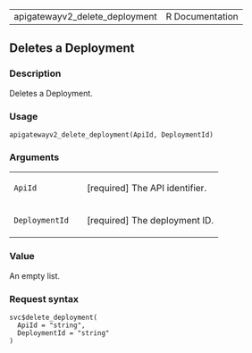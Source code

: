 <table style="width: 100%;">
<tbody>
<tr class="odd">
<td>apigatewayv2_delete_deployment</td>
<td style="text-align: right;">R Documentation</td>
</tr>
</tbody>
</table>

## Deletes a Deployment

### Description

Deletes a Deployment.

### Usage

    apigatewayv2_delete_deployment(ApiId, DeploymentId)

### Arguments

<table>
<colgroup>
<col style="width: 35%" />
<col style="width: 65%" />
</colgroup>
<tbody>
<tr class="odd">
<td><code id="apigatewayv2_delete_deployment_:_ApiId">ApiId</code></td>
<td><p>[required] The API identifier.</p></td>
</tr>
<tr class="even">
<td><code
id="apigatewayv2_delete_deployment_:_DeploymentId">DeploymentId</code></td>
<td><p>[required] The deployment ID.</p></td>
</tr>
</tbody>
</table>

### Value

An empty list.

### Request syntax

    svc$delete_deployment(
      ApiId = "string",
      DeploymentId = "string"
    )
